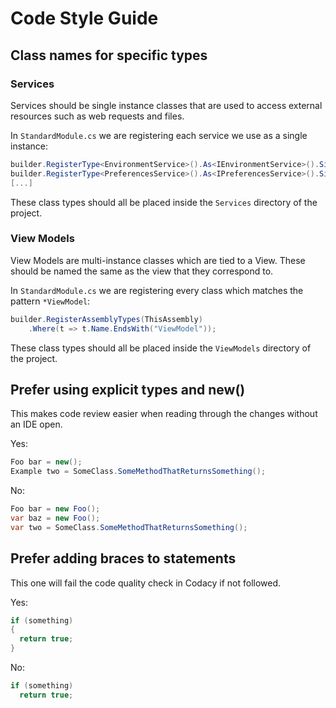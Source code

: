 # Code Style Guide
## Class names for specific types
### Services
Services should be single instance classes that are used to access external resources such as web requests and files.

In `StandardModule.cs` we are registering each service we use as a single instance:
```csharp
builder.RegisterType<EnvironmentService>().As<IEnvironmentService>().SingleInstance();
builder.RegisterType<PreferencesService>().As<IPreferencesService>().SingleInstance();
[...]
```

These class types should all be placed inside the `Services` directory of the project.

### View Models
View Models are multi-instance classes which are tied to a View. These should be named the same as the view that they correspond to.

In `StandardModule.cs` we are registering every class which matches the pattern `*ViewModel`:
```csharp
builder.RegisterAssemblyTypes(ThisAssembly)
    .Where(t => t.Name.EndsWith("ViewModel"));
```

These class types should all be placed inside the `ViewModels` directory of the project.

## Prefer using explicit types and new()
This makes code review easier when reading through the changes without an IDE open.

Yes:
```csharp
Foo bar = new();
Example two = SomeClass.SomeMethodThatReturnsSomething();
```

No:
```csharp
Foo bar = new Foo();
var baz = new Foo();
var two = SomeClass.SomeMethodThatReturnsSomething();
```

## Prefer adding braces to statements
This one will fail the code quality check in Codacy if not followed.

Yes:
```csharp
if (something)
{
  return true;
}
```

No:
```csharp
if (something)
  return true;
```